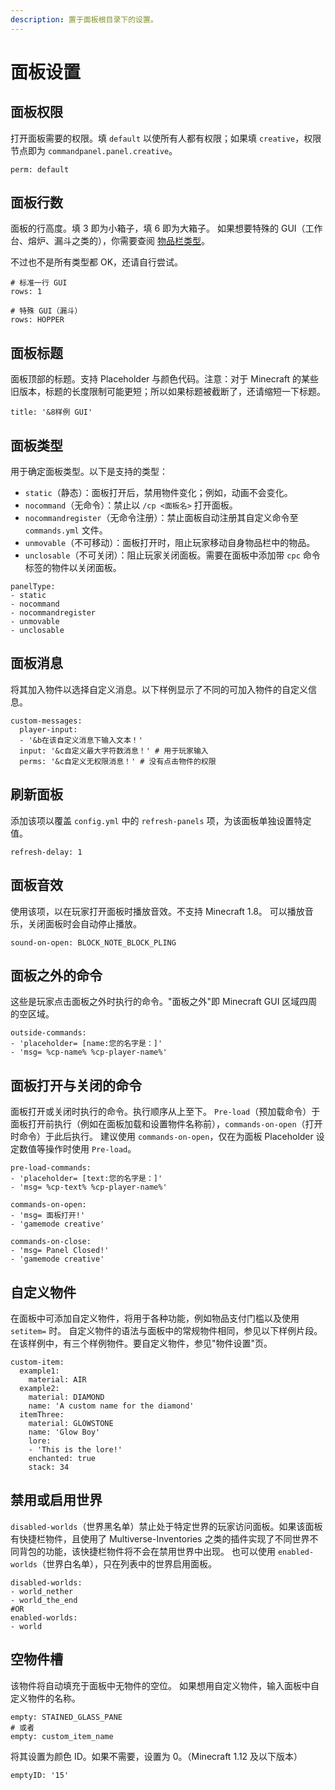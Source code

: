```yaml
---
description: 置于面板根目录下的设置。
---
```


# 面板设置

## **面板权限**

打开面板需要的权限。填 `default` 以使所有人都有权限；如果填 `creative`，权限节点即为 `commandpanel.panel.creative`。

```
perm: default
```

## **面板行数**

面板的行高度。填 3 即为小箱子，填 6 即为大箱子。 如果想要特殊的 GUI（工作台、熔炉、漏斗之类的），你需要查阅 [物品栏类型](https://hub.spigotmc.org/javadocs/bukkit/org/bukkit/event/inventory/InventoryType.html)。

不过也不是所有类型都 OK，还请自行尝试。

```
# 标准一行 GUI
rows: 1

# 特殊 GUI（漏斗）
rows: HOPPER
```

## **面板标题**

面板顶部的标题。支持 Placeholder 与颜色代码。注意：对于 Minecraft 的某些旧版本，标题的长度限制可能更短；所以如果标题被截断了，还请缩短一下标题。

```
title: '&8样例 GUI'
```

## **面板类型**

用于确定面板类型。以下是支持的类型：

* `static`（静态）：面板打开后，禁用物件变化；例如，动画不会变化。
* `nocommand`（无命令）：禁止以 `/cp <面板名>` 打开面板。
* `nocommandregister`（无命令注册）：禁止面板自动注册其自定义命令至 `commands.yml` 文件。
* `unmovable`（不可移动）：面板打开时，阻止玩家移动自身物品栏中的物品。
* `unclosable`（不可关闭）：阻止玩家关闭面板。需要在面板中添加带 `cpc` 命令标签的物件以关闭面板。

```
panelType:
- static
- nocommand
- nocommandregister
- unmovable
- unclosable
```

## **面板消息**

将其加入物件以选择自定义消息。以下样例显示了不同的可加入物件的自定义信息。

```
custom-messages:
  player-input:
  - '&b在该自定义消息下输入文本！'
  input: '&c自定义最大字符数消息！' # 用于玩家输入
  perms: '&c自定义无权限消息！' # 没有点击物件的权限
```

## **刷新面板**

添加该项以覆盖 `config.yml` 中的 `refresh-panels` 项，为该面板单独设置特定值。

```
refresh-delay: 1
```

## **面板音效**

使用该项，以在玩家打开面板时播放音效。不支持 Minecraft 1.8。 可以播放音乐，关闭面板时会自动停止播放。

```
sound-on-open: BLOCK_NOTE_BLOCK_PLING
```

## **面板之外的命令**

这些是玩家点击面板之外时执行的命令。"面板之外"即 Minecraft GUI 区域四周的空区域。

```
outside-commands:
- 'placeholder= [name:您的名字是：]'
- 'msg= %cp-name% %cp-player-name%'
```

## **面板打开与关闭的命令**

面板打开或关闭时执行的命令。执行顺序从上至下。 `Pre-load`（预加载命令）于面板打开前执行（例如在面板加载和设置物件名称前），`commands-on-open`（打开时命令）于此后执行。 建议使用 `commands-on-open`，仅在为面板 Placeholder 设定数值等操作时使用 `Pre-load`。

```
pre-load-commands:
- 'placeholder= [text:您的名字是：]'
- 'msg= %cp-text% %cp-player-name%'
```

```
commands-on-open:
- 'msg= 面板打开!'
- 'gamemode creative'
```

```
commands-on-close:
- 'msg= Panel Closed!'
- 'gamemode creative'
```

## **自定义物件**

在面板中可添加自定义物件，将用于各种功能，例如物品支付门槛以及使用 `setitem=` 时。 自定义物件的语法与面板中的常规物件相同，参见以下样例片段。 在该样例中，有三个样例物件。要自定义物件，参见"物件设置"页。

```
custom-item:
  example1:
    material: AIR
  example2:
    material: DIAMOND
    name: 'A custom name for the diamond'
  itemThree:
    material: GLOWSTONE
    name: 'Glow Boy'
    lore:
    - 'This is the lore!'
    enchanted: true
    stack: 34    
```

## **禁用或启用世界**

`disabled-worlds`（世界黑名单）禁止处于特定世界的玩家访问面板。如果该面板有快捷栏物件，且使用了 Multiverse-Inventories 之类的插件实现了不同世界不同背包的功能，该快捷栏物件将不会在禁用世界中出现。 也可以使用 `enabled-worlds`（世界白名单），只在列表中的世界启用面板。

```
disabled-worlds:
- world_nether
- world_the_end
#OR
enabled-worlds:
- world
```

## **空物件槽**

该物件将自动填充于面板中无物件的空位。 如果想用自定义物件，输入面板中自定义物件的名称。

```
empty: STAINED_GLASS_PANE
# 或者
empty: custom_item_name
```

将其设置为颜色 ID。如果不需要，设置为 0。（Minecraft 1.12 及以下版本）

```
emptyID: '15'
```
